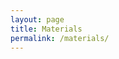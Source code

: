 ```yaml
---
layout: page
title: Materials
permalink: /materials/
---
```

<!--
{% include image.html url="/_images/cover2.jpg" width=175 align="right" %}

## Book

Alan Turing and Noam Chomsky: Very Famous Book

## Additional Course Materials

* If you are not familiar with Python programming, use any online tutorial to get a handle of it.
* [Material #1](http://www.example.com/): how a computer chess player thinks!
* [Material #2](http://www.example.com/): how a computer chess player thinks!
* [Material #3](http://www.example.com/): how a computer chess player thinks!
* [Material #4](http://www.example.com/): how a computer chess player thinks!
* [Material #5](http://www.example.com/): how a computer chess player thinks!
-->
